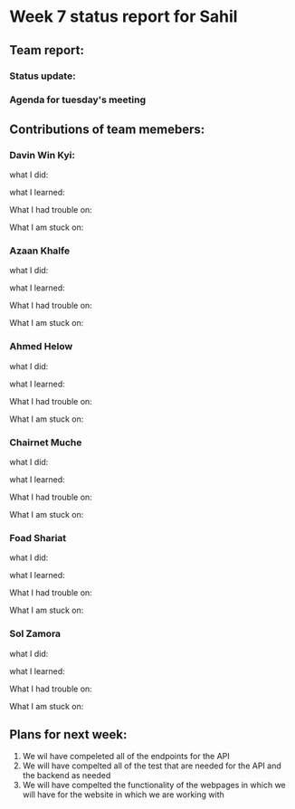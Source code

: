 # Week 7 status report for Sahil

## Team report:
### Status update:


### Agenda for tuesday's meeting



## Contributions of team memebers:

### Davin Win Kyi:

what I did:


what I learned:


What I had trouble on:


What I am stuck on:



### Azaan Khalfe
what I did:


what I learned:


What I had trouble on:


What I am stuck on:


### Ahmed Helow

what I did:


what I learned:


What I had trouble on:


What I am stuck on:


### Chairnet Muche
what I did:


what I learned:


What I had trouble on:


What I am stuck on:



### Foad Shariat
what I did:


what I learned:


What I had trouble on:


What I am stuck on:



### Sol Zamora
what I did:


what I learned:


What I had trouble on:


What I am stuck on:




## Plans for next week:
1. We wil have compeleted all of the endpoints for the API
2. We will have compelted all of the test that are needed for the API and the backend as needed
3. We will have compelted the functionality of the webpages in which we will have for the website in
   which we are working with
